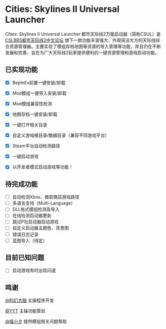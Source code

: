 # Cities: Skylines II Universal Launcher
Cities: Skylines II Universal Launcher 都市天际线2万能启动器（简称CSUL）是 [CSLBBS都市天际线2中文论坛](https://www.cslbbs.net/) 旗下一款功能丰富强大、外观简洁大方的天际线综合资源管理器。主要实现了模组存档地图等资源的导入管理等功能，并且仍在不断发展和完善，旨在为广大天际线2玩家提供便利的一键资源管理和游戏启动功能。

## 已实现功能
- [x] BepInEx前置一键安装/卸载
- [x] Mod模组一键导入安装/卸载
- [x] Mod模组兼容性检测
- [x] 地图存档一键安装/卸载
- [x] 一键打开相关目录
- [x] 自定义游戏根目录/数据目录（兼容不同游戏平台）
- [x] Steam平台自动检测路径
- [x] 一键启动游戏
- [x] 以开发者模式启动游戏等功能！


## 待完成功能
- [ ] 自动检测Xbox、微软商店游戏路径
- [ ] 多语言支持（Multi-Language）
- [ ] DLL格式模组检测及导入
- [ ] 在线检测启动器更新
- [ ] 跳过P社启动器启动游戏
- [ ] 自定义启动器主题色、背景图
- [ ] 错误日志记录
- [ ] 蓝图导入（待定）

## 目前已知问题
- [ ] 启动游戏有时出现闪退

## 鸣谢
[@科幻大脑](https://github.com/Sci-fiBrain) 主操程序开发

[@YYT](https://github.com/SuperYYT) 主操功能策划 

[@喵小夕](https://space.bilibili.com/209728596/) 提供模组相关问题帮助
